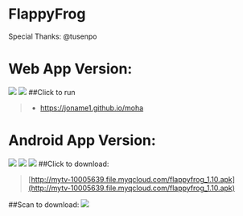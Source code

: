 # FlappyFrog
Special Thanks:
@tusenpo

# Web App Version:
![](http://i2.buimg.com/572691/46375e30d1df38eb.jpg)
![](http://i2.buimg.com/572691/682afd3408f74e7c.jpg)
##Click to run
>* https://joname1.github.io/moha

# Android App Version:
![](http://i2.buimg.com/572691/10c8a6338267f243.jpg)
![](http://i2.buimg.com/572691/f3df28d47aa88462s.jpg)
![](http://i2.buimg.com/572691/37ddddf25dde3692.jpg)
##Click to download:
>[http://mytv-10005639.file.myqcloud.com/flappyfrog_1.10.apk](http://mytv-10005639.file.myqcloud.com/flappyfrog_1.10.apk)

##Scan to download:
![](http://i2.buimg.com/572691/a9a88d14debfd0f5.png)
